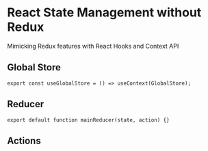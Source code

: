 # React State Management without Redux

Mimicking Redux features with React Hooks and Context API

## Global Store

`export const useGlobalStore = () => useContext(GlobalStore);`
## Reducer
`export default function mainReducer(state, action) {}`
## Actions


